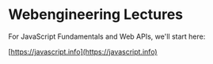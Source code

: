 # Webengineering Lectures

For JavaScript Fundamentals and Web APIs, we'll start here:

[https://javascript.info](https://javascript.info)
